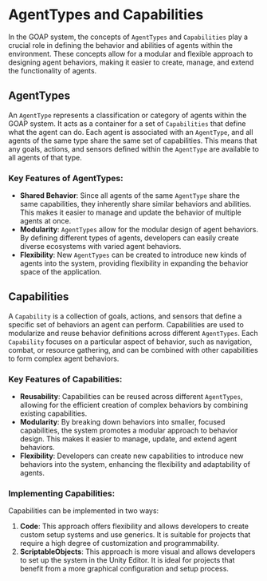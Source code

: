 # AgentTypes and Capabilities

In the GOAP system, the concepts of `AgentTypes` and `Capabilities` play a crucial role in defining the behavior and abilities of agents within the environment. These concepts allow for a modular and flexible approach to designing agent behaviors, making it easier to create, manage, and extend the functionality of agents.

## AgentTypes

An `AgentType` represents a classification or category of agents within the GOAP system. It acts as a container for a set of `Capabilities` that define what the agent can do. Each agent is associated with an `AgentType`, and all agents of the same type share the same set of capabilities. This means that any goals, actions, and sensors defined within the `AgentType` are available to all agents of that type.

### Key Features of AgentTypes:

- **Shared Behavior**: Since all agents of the same `AgentType` share the same capabilities, they inherently share similar behaviors and abilities. This makes it easier to manage and update the behavior of multiple agents at once.
- **Modularity**: `AgentTypes` allow for the modular design of agent behaviors. By defining different types of agents, developers can easily create diverse ecosystems with varied agent behaviors.
- **Flexibility**: New `AgentTypes` can be created to introduce new kinds of agents into the system, providing flexibility in expanding the behavior space of the application.

## Capabilities

A `Capability` is a collection of goals, actions, and sensors that define a specific set of behaviors an agent can perform. Capabilities are used to modularize and reuse behavior definitions across different `AgentTypes`. Each `Capability` focuses on a particular aspect of behavior, such as navigation, combat, or resource gathering, and can be combined with other capabilities to form complex agent behaviors.

### Key Features of Capabilities:

- **Reusability**: Capabilities can be reused across different `AgentTypes`, allowing for the efficient creation of complex behaviors by combining existing capabilities.
- **Modularity**: By breaking down behaviors into smaller, focused capabilities, the system promotes a modular approach to behavior design. This makes it easier to manage, update, and extend agent behaviors.
- **Flexibility**: Developers can create new capabilities to introduce new behaviors into the system, enhancing the flexibility and adaptability of agents.

### Implementing Capabilities:

Capabilities can be implemented in two ways:

1. **Code**: This approach offers flexibility and allows developers to create custom setup systems and use generics. It is suitable for projects that require a high degree of customization and programmability.
2. **ScriptableObjects**: This approach is more visual and allows developers to set up the system in the Unity Editor. It is ideal for projects that benefit from a more graphical configuration and setup process.